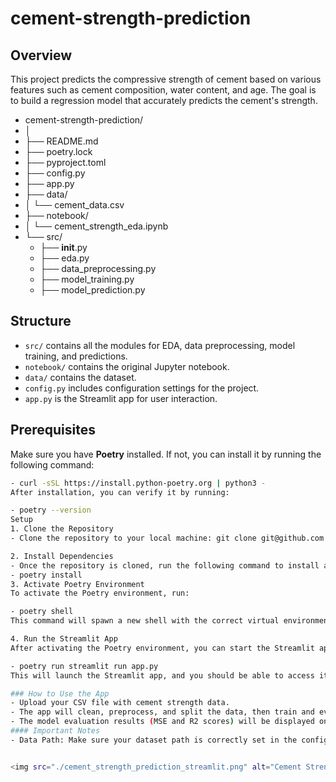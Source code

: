 # cement-strength-prediction
## Overview
This project predicts the compressive strength of cement based on various features such as cement composition, water content, and age. The goal is to build a regression model that accurately predicts the cement's strength.

- cement-strength-prediction/
- │
- ├── README.md
- ├── poetry.lock
- ├── pyproject.toml
- ├── config.py
- ├── app.py
- ├── data/
- │   └── cement_data.csv
- ├── notebook/
- │   └── cement_strength_eda.ipynb
- └── src/
    - ├── __init__.py
    - ├── eda.py
    - ├── data_preprocessing.py
    - ├── model_training.py
    - ├── model_prediction.py

## Structure
- `src/` contains all the modules for EDA, data preprocessing, model training, and predictions.
- `notebook/` contains the original Jupyter notebook.
- `data/` contains the dataset.
- `config.py` includes configuration settings for the project.
- `app.py` is the Streamlit app for user interaction.


## Prerequisites

Make sure you have **Poetry** installed. If not, you can install it by running the following command:

```bash
- curl -sSL https://install.python-poetry.org | python3 -
After installation, you can verify it by running:

- poetry --version
Setup
1. Clone the Repository
- Clone the repository to your local machine: git clone git@github.com:SaritaPhD/cement-strength-prediction.git

2. Install Dependencies
- Once the repository is cloned, run the following command to install all required dependencies:
- poetry install
3. Activate Poetry Environment
To activate the Poetry environment, run:

- poetry shell
This command will spawn a new shell with the correct virtual environment activated, allowing you to run your Python scripts and manage dependencies.

4. Run the Streamlit App
After activating the Poetry environment, you can start the Streamlit app by running:

- poetry run streamlit run app.py
This will launch the Streamlit app, and you should be able to access it in your browser at http://localhost:8501.

### How to Use the App
- Upload your CSV file with cement strength data.
- The app will clean, preprocess, and split the data, then train and evaluate several machine learning models.
- The model evaluation results (MSE and R2 scores) will be displayed on the app for comparison.
#### Important Notes
- Data Path: Make sure your dataset path is correctly set in the config.py file. The default path is defined as DATA_PATH in config.py.


<img src="./cement_strength_prediction_streamlit.png" alt="Cement Strength Prediction Streamlit"/>

